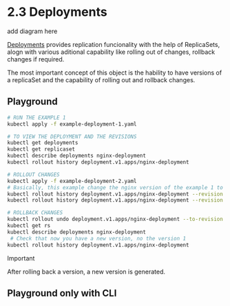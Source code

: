 # 2.3 Deployments

add diagram here

[Deployments](https://kubernetes.io/docs/concepts/workloads/controllers/deployment/) provides replication funcionality with the help of ReplicaSets, alogn with various aditional capability like rolling out of changes, rollback changes if required.

The most important concept of this object is the hability to have versions of a replicaSet and the capability of rolling out and rollback changes.

## Playground
```bash
# RUN THE EXAMPLE 1
kubectl apply -f example-deployment-1.yaml

# TO VIEW THE DEPLOYMENT AND THE REVISIONS
kubectl get deployments
kubectl get replicaset
kubectl describe deployments nginx-deployment
kubectl rollout history deployment.v1.apps/nginx-deployment

# ROLLOUT CHANGES
kubectl apply -f example-deployment-2.yaml
# Basically, this example change the nginx version of the example 1 to produce a version change
kubectl rollout history deployment.v1.apps/nginx-deployment --revision 1
kubectl rollout history deployment.v1.apps/nginx-deployment --revision 2

# ROLLBACK CHANGES
kubectl rollout undo deployment.v1.apps/nginx-deployment --to-revision 1
kubectl get rs
kubectl describe deployments nginx-deployment
 # Check that now you have a new version, no the version 1
kubectl rollout history deployment.v1.apps/nginx-deployment
```

> [!IMPORTANT]  
> After rolling back a version, a new version is generated.

## Playground only with CLI

